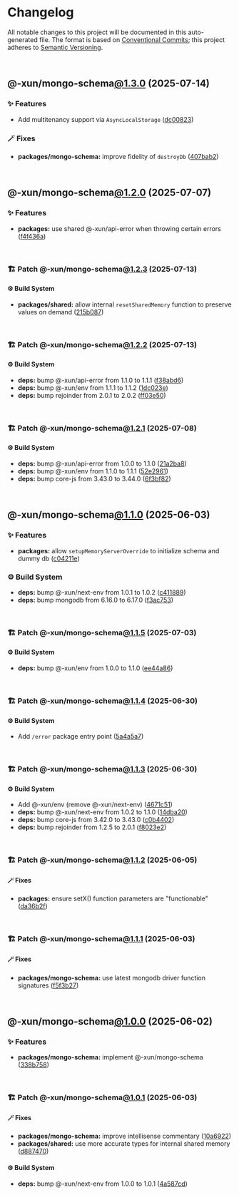 # Changelog

All notable changes to this project will be documented in this auto-generated
file. The format is based on [Conventional Commits][1];
this project adheres to [Semantic Versioning][2].

<br />

## @-xun/mongo-schema[@1.3.0][3] (2025-07-14)

### ✨ Features

- Add multitenancy support via `AsyncLocalStorage` ([dc00823][4])

### 🪄 Fixes

- **packages/mongo-schema:** improve fidelity of `destroyDb` ([407bab2][5])

<br />

## @-xun/mongo-schema[@1.2.0][6] (2025-07-07)

### ✨ Features

- **packages:** use shared @-xun/api-error when throwing certain errors ([f4f436a][7])

<br />

### 🏗️ Patch @-xun/mongo-schema[@1.2.3][8] (2025-07-13)

#### ⚙️ Build System

- **packages/shared:** allow internal `resetSharedMemory` function to preserve values on demand ([215b087][9])

<br />

### 🏗️ Patch @-xun/mongo-schema[@1.2.2][10] (2025-07-13)

#### ⚙️ Build System

- **deps:** bump @-xun/api-error from 1.1.0 to 1.1.1 ([f38abd6][11])
- **deps:** bump @-xun/env from 1.1.1 to 1.1.2 ([1dc023e][12])
- **deps:** bump rejoinder from 2.0.1 to 2.0.2 ([ff03e50][13])

<br />

### 🏗️ Patch @-xun/mongo-schema[@1.2.1][14] (2025-07-08)

#### ⚙️ Build System

- **deps:** bump @-xun/api-error from 1.0.0 to 1.1.0 ([21a2ba8][15])
- **deps:** bump @-xun/env from 1.1.0 to 1.1.1 ([52e2961][16])
- **deps:** bump core-js from 3.43.0 to 3.44.0 ([6f3bf82][17])

<br />

## @-xun/mongo-schema[@1.1.0][18] (2025-06-03)

### ✨ Features

- **packages:** allow `setupMemoryServerOverride` to initialize schema and dummy db ([c04211e][19])

### ⚙️ Build System

- **deps:** bump @-xun/next-env from 1.0.1 to 1.0.2 ([c411889][20])
- **deps:** bump mongodb from 6.16.0 to 6.17.0 ([f3ac753][21])

<br />

### 🏗️ Patch @-xun/mongo-schema[@1.1.5][22] (2025-07-03)

#### ⚙️ Build System

- **deps:** bump @-xun/env from 1.0.0 to 1.1.0 ([ee44a86][23])

<br />

### 🏗️ Patch @-xun/mongo-schema[@1.1.4][24] (2025-06-30)

#### ⚙️ Build System

- Add `/error` package entry point ([5a4a5a7][25])

<br />

### 🏗️ Patch @-xun/mongo-schema[@1.1.3][26] (2025-06-30)

#### ⚙️ Build System

- Add @-xun/env (remove @-xun/next-env) ([4671c51][27])
- **deps:** bump @-xun/next-env from 1.0.2 to 1.1.0 ([14dba20][28])
- **deps:** bump core-js from 3.42.0 to 3.43.0 ([c0b4402][29])
- **deps:** bump rejoinder from 1.2.5 to 2.0.1 ([f8023e2][30])

<br />

### 🏗️ Patch @-xun/mongo-schema[@1.1.2][31] (2025-06-05)

#### 🪄 Fixes

- **packages:** ensure setX() function parameters are "functionable" ([da36b2f][32])

<br />

### 🏗️ Patch @-xun/mongo-schema[@1.1.1][33] (2025-06-03)

#### 🪄 Fixes

- **packages/mongo-schema:** use latest mongodb driver function signatures ([f5f3b27][34])

<br />

## @-xun/mongo-schema[@1.0.0][35] (2025-06-02)

### ✨ Features

- **packages/mongo-schema:** implement @-xun/mongo-schema ([338b758][36])

<br />

### 🏗️ Patch @-xun/mongo-schema[@1.0.1][37] (2025-06-03)

#### 🪄 Fixes

- **packages/mongo-schema:** improve intellisense commentary ([10a6922][38])
- **packages/shared:** use more accurate types for internal shared memory ([d887470][39])

#### ⚙️ Build System

- **deps:** bump @-xun/next-env from 1.0.0 to 1.0.1 ([4a587cd][40])

[1]: https://conventionalcommits.org
[2]: https://semver.org
[3]: https://github.com/Xunnamius/mongo-utils/compare/@-xun/mongo-schema@1.2.3...@-xun/mongo-schema@1.3.0
[4]: https://github.com/Xunnamius/mongo-utils/commit/dc008237cea91d9e0ab0ac3c2601605520a63c0f
[5]: https://github.com/Xunnamius/mongo-utils/commit/407bab2e1053c2ef3f317e562dd8332125ab7063
[6]: https://github.com/Xunnamius/mongo-utils/compare/@-xun/mongo-schema@1.1.5...@-xun/mongo-schema@1.2.0
[7]: https://github.com/Xunnamius/mongo-utils/commit/f4f436a17e3a4dfdb6460c5eeb717c55d6f392c1
[8]: https://github.com/Xunnamius/mongo-utils/compare/@-xun/mongo-schema@1.2.2...@-xun/mongo-schema@1.2.3
[9]: https://github.com/Xunnamius/mongo-utils/commit/215b087cc1b8fd6914cf3fbe657f77626466f333
[10]: https://github.com/Xunnamius/mongo-utils/compare/@-xun/mongo-schema@1.2.1...@-xun/mongo-schema@1.2.2
[11]: https://github.com/Xunnamius/mongo-utils/commit/f38abd688c978cc96e7e4e64111389f0d0c15248
[12]: https://github.com/Xunnamius/mongo-utils/commit/1dc023eb3ef75827d5fa3aec53a384baa6323b00
[13]: https://github.com/Xunnamius/mongo-utils/commit/ff03e505d580b04f37a9f6272281bc3c9d0ce108
[14]: https://github.com/Xunnamius/mongo-utils/compare/@-xun/mongo-schema@1.2.0...@-xun/mongo-schema@1.2.1
[15]: https://github.com/Xunnamius/mongo-utils/commit/21a2ba8f84508b349c460225ddeb0d037f6364a8
[16]: https://github.com/Xunnamius/mongo-utils/commit/52e29615a603aa84367c429a6e24e6e24f8f2c33
[17]: https://github.com/Xunnamius/mongo-utils/commit/6f3bf822825a871f1e2c6bb2fc3b678feda56c4d
[18]: https://github.com/Xunnamius/mongo-utils/compare/@-xun/mongo-schema@1.0.1...@-xun/mongo-schema@1.1.0
[19]: https://github.com/Xunnamius/mongo-utils/commit/c04211e3ff9f2d1a4c7292b600a0f079f7e77b3b
[20]: https://github.com/Xunnamius/mongo-utils/commit/c411889e6bc1bc42c347d505d86434013eb60eac
[21]: https://github.com/Xunnamius/mongo-utils/commit/f3ac7538c9d98c963f8b94b760fb0249c5ceefee
[22]: https://github.com/Xunnamius/mongo-utils/compare/@-xun/mongo-schema@1.1.4...@-xun/mongo-schema@1.1.5
[23]: https://github.com/Xunnamius/mongo-utils/commit/ee44a86dd2f7bd179506a4679da6c233cfd0ce8e
[24]: https://github.com/Xunnamius/mongo-utils/compare/@-xun/mongo-schema@1.1.3...@-xun/mongo-schema@1.1.4
[25]: https://github.com/Xunnamius/mongo-utils/commit/5a4a5a72ee127a824372b4175e7a7f6ab5a03af4
[26]: https://github.com/Xunnamius/mongo-utils/compare/@-xun/mongo-schema@1.1.2...@-xun/mongo-schema@1.1.3
[27]: https://github.com/Xunnamius/mongo-utils/commit/4671c51e0b154b368b76cc65445cc8fa8f242dc2
[28]: https://github.com/Xunnamius/mongo-utils/commit/14dba2047cb280667e5902ca6c6377d1cc5dfaa4
[29]: https://github.com/Xunnamius/mongo-utils/commit/c0b440267624a18e821749d4fbafcfb436f02792
[30]: https://github.com/Xunnamius/mongo-utils/commit/f8023e27de9fd60ad3bd8b856b821cfac351e1d7
[31]: https://github.com/Xunnamius/mongo-utils/compare/@-xun/mongo-schema@1.1.1...@-xun/mongo-schema@1.1.2
[32]: https://github.com/Xunnamius/mongo-utils/commit/da36b2f7ed743ec7d8e66e842457ff4af33ae36e
[33]: https://github.com/Xunnamius/mongo-utils/compare/@-xun/mongo-schema@1.1.0...@-xun/mongo-schema@1.1.1
[34]: https://github.com/Xunnamius/mongo-utils/commit/f5f3b27be3f13bbf8e30e4951460221006daa66a
[35]: https://github.com/Xunnamius/mongo-utils/compare/338b7589e5e51031f1d3bb7a988f4892cb8fc0ef...@-xun/mongo-schema@1.0.0
[36]: https://github.com/Xunnamius/mongo-utils/commit/338b7589e5e51031f1d3bb7a988f4892cb8fc0ef
[37]: https://github.com/Xunnamius/mongo-utils/compare/@-xun/mongo-schema@1.0.0...@-xun/mongo-schema@1.0.1
[38]: https://github.com/Xunnamius/mongo-utils/commit/10a69221eb15a2b2f017f7fcdeb3a1b2072fa1f6
[39]: https://github.com/Xunnamius/mongo-utils/commit/d887470e11c12850d2375d4c5c93bcc22682bb96
[40]: https://github.com/Xunnamius/mongo-utils/commit/4a587cdf0b096474447ef4fa322e494156132126
